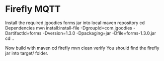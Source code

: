 # Firefly MQTT

Install the required jgoodies forms jar into local maven repository
 cd Dependencies
 mvn install:install-file -DgroupId=com.jgoodies -DartifactId=forms -Dversion=1.3.0 -Dpackaging=jar -Dfile=forms-1.3.0.jar
 cd ..
 
Now build with maven
 cd firefly
 mvn clean verify
You should find the firefly jar into target/ folder.
